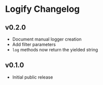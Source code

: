 Logify Changelog
================

v0.2.0
------
- Document manual logger creation
- Add filter parameters
- `log` methods now return the yielded string

v0.1.0
------
- Initial public release
